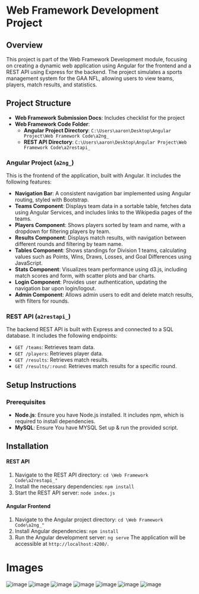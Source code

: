 # Web Framework Development Project

## Overview
This project is part of the Web Framework Development module, focusing on creating a dynamic web application using Angular for the frontend and a REST API using Express for the backend. The project simulates a sports management system for the GAA NFL, allowing users to view teams, players, match results, and statistics.

## Project Structure
- **Web Framework Submission Docs**: Includes checklist for the project
- **Web Framework Code Folder**:
  - **Angular Project Directory**: `C:\Users\aaron\Desktop\Angular Project\Web Framework Code\a2ng_`
  - **REST API Directory**: `C:\Users\aaron\Desktop\Angular Project\Web Framework Code\a2restapi_`

### Angular Project (`a2ng_`)
This is the frontend of the application, built with Angular. It includes the following features:
- **Navigation Bar**: A consistent navigation bar implemented using Angular routing, styled with Bootstrap.
- **Teams Component**: Displays team data in a sortable table, fetches data using Angular Services, and includes links to the Wikipedia pages of the teams.
- **Players Component**: Shows players sorted by team and name, with a dropdown for filtering players by team.
- **Results Component**: Displays match results, with navigation between different rounds and filtering by team name.
- **Tables Component**: Shows standings for Division 1 teams, calculating values such as Points, Wins, Draws, Losses, and Goal Differences using JavaScript.
- **Stats Component**: Visualizes team performance using d3.js, including match scores and form, with scatter plots and bar charts.
- **Login Component**: Provides user authentication, updating the navigation bar upon login/logout.
- **Admin Component**: Allows admin users to edit and delete match results, with filters for rounds.

### REST API (`a2restapi_`)
The backend REST API is built with Express and connected to a SQL database. It includes the following endpoints:
- `GET /teams`: Retrieves team data.
- `GET /players`: Retrieves player data.
- `GET /results`: Retrieves match results.
- `GET /results/:round`: Retrieves match results for a specific round.

## Setup Instructions

### Prerequisites
- **Node.js**: Ensure you have Node.js installed. It includes npm, which is required to install dependencies.
- **MySQL**: Ensure You have MYSQL Set up & run the provided script. 

## Installation 
#### REST API 
1. Navigate to the REST API directory:
  `cd \Web Framework Code\a2restapi_"`
2. Install the necessary dependencies:
   `npm install`
3. Start the REST API server:
   `node index.js`
#### Angular Frontend 
1. Navigate to the Angular project directory:
   `cd \Web Framework Code\a2ng_"`
3. Install Angular dependencies:
   `npm install`
3. Run the Angular development server:
   `ng serve`
The application will be accessible at `http://localhost:4200/`.

# Images
![image](https://github.com/user-attachments/assets/fcf4072f-830f-4510-9e68-594d749fc2a9)
![image](https://github.com/user-attachments/assets/5d8ec0c9-9408-4e51-a154-bd3bb5266a6e)
![image](https://github.com/user-attachments/assets/9903c61a-2f77-4485-afec-6f964100fa2b)
![image](https://github.com/user-attachments/assets/a3ba54bd-4985-4f26-98ff-d4175b3eef49)
![image](https://github.com/user-attachments/assets/c4dc2cf6-5a0e-44b2-be14-823dd22a037c)
![image](https://github.com/user-attachments/assets/d0148508-fabd-42ce-9b7a-251ef37672f0)
![image](https://github.com/user-attachments/assets/bab388ab-3570-43d3-bc09-734734bd6a3c)






